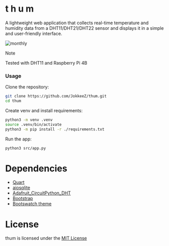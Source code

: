 # t h u m
A lightweight web application that collects real-time temperature and humidity data from a DHT11/DHT21/DHT22 sensor and displays it in a simple and user-friendly interface.

![monthly](https://github.com/user-attachments/assets/1c922bf8-6a29-41ae-b6ba-7da8f6098bf4)

> [!NOTE]
> Tested with DHT11 and Raspberry Pi 4B

### Usage
Clone the repository:
```sh
git clone https://github.com/JokkeeZ/thum.git
cd thum
```

Create venv and install requirements:
```sh
python3 -m venv .venv
source .venv/bin/activate
python3 -m pip install -r ./requirements.txt
```

Run the app:
```sh
python3 src/app.py
```

# Dependencies
- [Quart](https://github.com/pallets/quart)
- [aiosqlite](https://github.com/omnilib/aiosqlite)
- [Adafruit_CircuitPython_DHT](https://github.com/adafruit/Adafruit_CircuitPython_DHT)
- [Bootstrap](https://getbootstrap.com/)
- [Bootswatch theme](https://bootswatch.com/)

# License
thum is licensed under the [MIT License](https://github.com/JokkeeZ/thum/blob/main/LICENSE)
